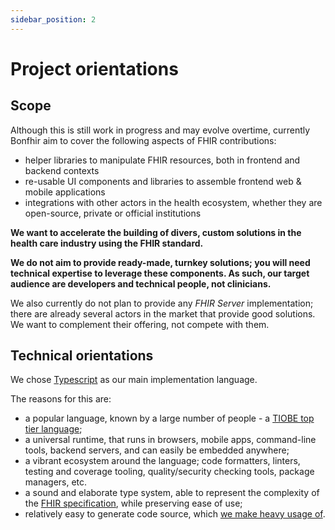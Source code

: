 ```yaml
---
sidebar_position: 2
---
```


# Project orientations

## Scope

Although this is still work in progress and may evolve overtime, currently Bonfhir aim to cover the following aspects of FHIR contributions:

- helper libraries to manipulate FHIR resources, both in frontend and backend contexts
- re-usable UI components and libraries to assemble frontend web & mobile applications
- integrations with other actors in the health ecosystem, whether they are open-source, private or official institutions

**We want to accelerate the building of divers, custom solutions in the health care industry using the FHIR standard.**

**We do not aim to provide ready-made, turnkey solutions; you will need technical expertise to leverage these components.
As such, our target audience are developers and technical people, not clinicians.**

We also currently do not plan to provide any _FHIR Server_ implementation; there are already several actors in the market that provide
good solutions. We want to complement their offering, not compete with them.

## Technical orientations

We chose [Typescript](https://www.typescriptlang.org/) as our main implementation language.

The reasons for this are:

- a popular language, known by a large number of people - a [TIOBE top tier language](https://www.tiobe.com/products/tics-fact-sheet/);
- a universal runtime, that runs in browsers, mobile apps, command-line tools, backend servers, and can easily be embedded anywhere;
- a vibrant ecosystem around the language; code formatters, linters, testing and coverage tooling, quality/security checking tools, package managers, etc.
- a sound and elaborate type system, able to represent the complexity of the [FHIR specification](https://hl7.org/fhir/documentation.html), while preserving ease of use;
- relatively easy to generate code source, which [we make heavy usage of](/contributing/codegen).
